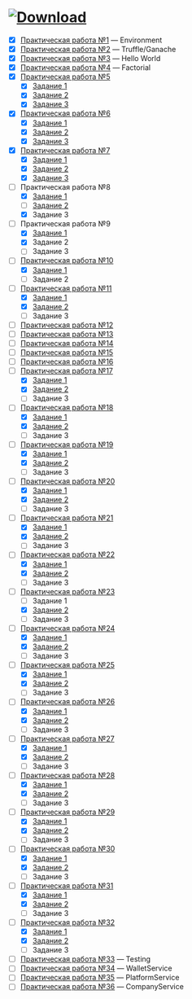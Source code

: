 # <a href="https://github.com/xttqd/obt/releases/download/latest/master.zip"><img alt="Download" src="https://custom-icon-badges.demolab.com/badge/-%D0%A1%D0%BA%D0%B0%D1%87%D0%B0%D1%82%D1%8C%20%D1%80%D0%B5%D0%BF%D0%BE%D0%B7%D0%B8%D1%82%D0%BE%D1%80%D0%B8%D0%B9-198754?style=for-the-badge&logo=download&logoColor=white"></a>


- [x] [Практическая работа №1](pdf/2024/Практическая%20работа%201.pdf) — Environment
- [x] [Практическая работа №2](pdf/2024/Практическая%20работа%202.pdf) — Truffle/Ganache
- [x] [Практическая работа №3](pdf/2024/Практическая%20работа%203.pdf) — Hello World
- [x] [Практическая работа №4](pdf/2024/Практическая%20работа%204.pdf) — Factorial
- [x] [Практическая работа №5](pdf/2024/Практическая%20работа%205.pdf)
    - [x] [Задание 1](contracts/5.1_DecimalToBinaryConverter.sol)
    - [x] [Задание 2](contracts/5.2_DecimalToHexConverter.sol)
    - [x] [Задание 3](contracts/5.3_BaseConverter.sol)
- [x] [Практическая работа №6](pdf/2024/Практическая%20работа%206.pdf)
    - [x] [Задание 1](contracts/6.1_Calculator.sol)
    - [x] [Задание 2](contracts/6.2_BitwiseCalculator.sol)
    - [x] [Задание 3](contracts/6.3_BitwiseCalculatorAdvanced.sol)
- [x] [Практическая работа №7](pdf/2024/Практическая%20работа%207.pdf)
    - [x] [Задание 1](contracts/7.1_Exponentiation.sol)
    - [x] [Задание 2](contracts/7.2_BitwiseShift.sol)
    - [x] [Задание 3](contracts/7.3_DateCalculator.sol) 
- [ ] Практическая работа №8
    - [x] [Задание 1](contracts/8_Note.sol)
    - [ ] <a download href="https://github.com/xttqd/obt/raw/refs/heads/master/docs/2022/%D0%9F%D1%80%D0%B0%D0%BA%D1%82%D0%B8%D1%87%D0%B5%D1%81%D0%BA%D0%B0%D1%8F%2014.docx">Задание 2</a>
    - [x] Задание 3
- [ ] Практическая работа №9
    - [x] [Задание 1](contracts/9_NewNote.sol)
    - [x] Задание 2
    - [ ] Задание 3
- [ ] [Практическая работа №10](pdf/2024/Практическая%20работа%2010.pdf)
    - [x] [Задание 1](contracts/10_Greetings.sol)
    - [ ] Задание 2
- [ ] [Практическая работа №11](pdf/2024/Практическая%20работа%2011.pdf)
    - [x] [Задание 1](contracts/11_Voting.sol)
    - [x] <a download href="https://github.com/xttqd/obt/raw/refs/heads/master/docs/2022/%D0%9F%D1%80%D0%B0%D0%BA%D1%82%D0%B8%D1%87%D0%B5%D1%81%D0%BA%D0%B0%D1%8F%2032.docx">Задание 2</a>
    - [ ] Задание 3
- [ ] [Практическая работа №12](pdf/2024/Практическая%20работа%2012.pdf)
- [ ] [Практическая работа №13](pdf/2024/Практическая%20работа%2013.pdf)
- [ ] [Практическая работа №14](pdf/2024/Практическая%20работа%2014.pdf)
- [ ] [Практическая работа №15](pdf/2024/Практическая%20работа%2015.pdf)
- [ ] [Практическая работа №16](pdf/2024/Практическая%20работа%2016.pdf)
- [ ] [Практическая работа №17](pdf/2024/Практическая%20работа%2017.pdf)
    - [x] [Задание 1](contracts/17_Owner.sol)
    - [x] <a download href="https://github.com/xttqd/obt/raw/refs/heads/master/docs/2022/%D0%9F%D1%80%D0%B0%D0%BA%D1%82%D0%B8%D1%87%D0%B5%D1%81%D0%BA%D0%B0%D1%8F%2015.docx">Задание 2</a>
    - [ ] Задание 3
- [ ] [Практическая работа №18](pdf/2024/Практическая%20работа%2018.pdf)
    - [x] [Задание 1](contracts/18_Grades.sol)
    - [x] <a download href="https://github.com/xttqd/obt/raw/refs/heads/master/docs/2022/%D0%9F%D1%80%D0%B0%D0%BA%D1%82%D0%B8%D1%87%D0%B5%D1%81%D0%BA%D0%B0%D1%8F%2016.docx">Задание 2</a>
    - [ ] Задание 3
- [ ] [Практическая работа №19](pdf/2024/Практическая%20работа%2019.pdf)
    - [x] [Задание 1](contracts/19_Address.sol)
    - [x] <a download href="https://github.com/xttqd/obt/raw/refs/heads/master/docs/2022/%D0%9F%D1%80%D0%B0%D0%BA%D1%82%D0%B8%D1%87%D0%B5%D1%81%D0%BA%D0%B0%D1%8F%2017.docx">Задание 2</a>
    - [ ] Задание 3
- [ ] [Практическая работа №20](pdf/2024/Практическая%20работа%2020.pdf)
    - [x] [Задание 1](contracts/20_Voter.sol)
    - [x] <a download href="https://github.com/xttqd/obt/raw/refs/heads/master/docs/2022/%D0%9F%D1%80%D0%B0%D0%BA%D1%82%D0%B8%D1%87%D0%B5%D1%81%D0%BA%D0%B0%D1%8F%2018.docx">Задание 2</a>
    - [ ] Задание 3
- [ ] [Практическая работа №21](pdf/2024/Практическая%20работа%2021.pdf)
    - [x] [Задание 1](contracts/21_RandomSeven.sol)
    - [x] <a download href="https://github.com/xttqd/obt/raw/refs/heads/master/docs/2022/%D0%9F%D1%80%D0%B0%D0%BA%D1%82%D0%B8%D1%87%D0%B5%D1%81%D0%BA%D0%B0%D1%8F%2019.docx">Задание 2</a>
    - [ ] Задание 3
- [ ] [Практическая работа №22](pdf/2024/Практическая%20работа%2022.pdf)
    - [x] [Задание 1](contracts/22_RLottery.sol)
    - [x] <a download href="https://github.com/xttqd/obt/raw/refs/heads/master/docs/2022/%D0%9F%D1%80%D0%B0%D0%BA%D1%82%D0%B8%D1%87%D0%B5%D1%81%D0%BA%D0%B0%D1%8F%2020.docx">Задание 2</a>
    - [ ] Задание 3
- [ ] [Практическая работа №23](pdf/2024/Практическая%20работа%2023.pdf)
    - [ ] Задание 1
    - [x] <a download href="https://github.com/xttqd/obt/raw/refs/heads/master/docs/2022/%D0%9F%D1%80%D0%B0%D0%BA%D1%82%D0%B8%D1%87%D0%B5%D1%81%D0%BA%D0%B0%D1%8F%2021.docx">Задание 2</a>
    - [ ] Задание 3
- [ ] [Практическая работа №24](pdf/2024/Практическая%20работа%2024.pdf)
    - [x] [Задание 1](contracts/24_Dice.sol)
    - [x] <a download href="https://github.com/xttqd/obt/raw/refs/heads/master/docs/2022/%D0%9F%D1%80%D0%B0%D0%BA%D1%82%D0%B8%D1%87%D0%B5%D1%81%D0%BA%D0%B0%D1%8F%2022.docx">Задание 2</a>
    - [ ] Задание 3
- [ ] [Практическая работа №25](pdf/2024/Практическая%20работа%2025.pdf)
    - [x] [Задание 1](contracts/25_DragonFarm.sol)
    - [x] <a download href="https://github.com/xttqd/obt/raw/refs/heads/master/docs/2022/%D0%9F%D1%80%D0%B0%D0%BA%D1%82%D0%B8%D1%87%D0%B5%D1%81%D0%BA%D0%B0%D1%8F%2023.docx">Задание 2</a>
    - [ ] Задание 3
- [ ] [Практическая работа №26](pdf/2024/Практическая%20работа%2026.pdf)
    - [x] [Задание 1](contracts/26_DragonForge.sol)
    - [x] <a download href="https://github.com/xttqd/obt/raw/refs/heads/master/docs/2022/%D0%9F%D1%80%D0%B0%D0%BA%D1%82%D0%B8%D1%87%D0%B5%D1%81%D0%BA%D0%B0%D1%8F%2024.docx">Задание 2</a>
    - [ ] Задание 3
- [ ] [Практическая работа №27](pdf/2024/Практическая%20работа%2027.pdf)
    - [x] [Задание 1](contracts/27_Transaction.sol)
    - [x] <a download href="https://github.com/xttqd/obt/raw/refs/heads/master/docs/2022/%D0%9F%D1%80%D0%B0%D0%BA%D1%82%D0%B8%D1%87%D0%B5%D1%81%D0%BA%D0%B0%D1%8F%2025.docx">Задание 2</a>
    - [ ] Задание 3
- [ ] [Практическая работа №28](pdf/2024/Практическая%20работа%2028.pdf)
    - [x] [Задание 1](contracts/28_Split.sol)
    - [x] <a download href="https://github.com/xttqd/obt/raw/refs/heads/master/docs/2022/%D0%9F%D1%80%D0%B0%D0%BA%D1%82%D0%B8%D1%87%D0%B5%D1%81%D0%BA%D0%B0%D1%8F%2026.docx">Задание 2</a>
    - [ ] Задание 3
- [ ] [Практическая работа №29](pdf/2024/Практическая%20работа%2029.pdf)
    - [x] [Задание 1](contracts/29_Donation.sol)
    - [x] <a download href="https://github.com/xttqd/obt/raw/refs/heads/master/docs/2022/%D0%9F%D1%80%D0%B0%D0%BA%D1%82%D0%B8%D1%87%D0%B5%D1%81%D0%BA%D0%B0%D1%8F%2027.docx">Задание 2</a>
    - [ ] Задание 3
- [ ] [Практическая работа №30](pdf/2024/Практическая%20работа%2030.pdf)
    - [x] [Задание 1](contracts/30_BankDeposit.sol)
    - [x] <a download href="https://github.com/xttqd/obt/raw/refs/heads/master/docs/2022/%D0%9F%D1%80%D0%B0%D0%BA%D1%82%D0%B8%D1%87%D0%B5%D1%81%D0%BA%D0%B0%D1%8F%2026.docx">Задание 2</a>
    - [ ] Задание 3
- [ ] [Практическая работа №31](pdf/2024/Практическая%20работа%2031.pdf)
    - [x] [Задание 1](contracts/31_Insurance.sol)
    - [x] <a download href="https://github.com/xttqd/obt/raw/refs/heads/master/docs/2022/%D0%9F%D1%80%D0%B0%D0%BA%D1%82%D0%B8%D1%87%D0%B5%D1%81%D0%BA%D0%B0%D1%8F%2029.docx">Задание 2</a>
    - [ ] Задание 3
- [ ] [Практическая работа №32](pdf/2024/Практическая%20работа%2032.pdf)
    - [x] [Задание 1](contracts/32_MyCoin.sol)
    - [x] <a download href="https://github.com/xttqd/obt/raw/refs/heads/master/docs/2022/%D0%9F%D1%80%D0%B0%D0%BA%D1%82%D0%B8%D1%87%D0%B5%D1%81%D0%BA%D0%B0%D1%8F%2030.docx">Задание 2</a>
    - [ ] Задание 3
- [ ] [Практическая работа №33](pdf/2024/Практическая%20работа%2033.pdf) — Testing
- [ ] [Практическая работа №34](pdf/2024/Практическая%20работа%2034.pdf) — WalletService
- [ ] [Практическая работа №35](pdf/2024/Практическая%20работа%2035.pdf) — PlatformService
- [ ] [Практическая работа №36](pdf/2024/Практическая%20работа%2036.pdf) — CompanyService
